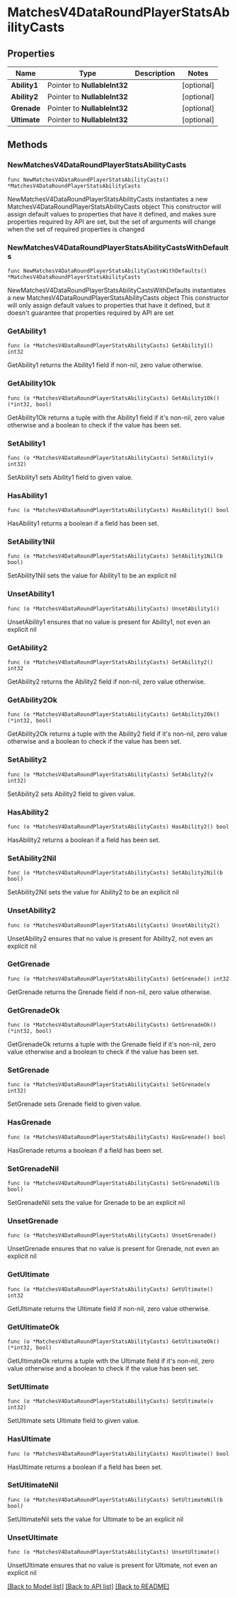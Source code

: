 # MatchesV4DataRoundPlayerStatsAbilityCasts

## Properties

Name | Type | Description | Notes
------------ | ------------- | ------------- | -------------
**Ability1** | Pointer to **NullableInt32** |  | [optional] 
**Ability2** | Pointer to **NullableInt32** |  | [optional] 
**Grenade** | Pointer to **NullableInt32** |  | [optional] 
**Ultimate** | Pointer to **NullableInt32** |  | [optional] 

## Methods

### NewMatchesV4DataRoundPlayerStatsAbilityCasts

`func NewMatchesV4DataRoundPlayerStatsAbilityCasts() *MatchesV4DataRoundPlayerStatsAbilityCasts`

NewMatchesV4DataRoundPlayerStatsAbilityCasts instantiates a new MatchesV4DataRoundPlayerStatsAbilityCasts object
This constructor will assign default values to properties that have it defined,
and makes sure properties required by API are set, but the set of arguments
will change when the set of required properties is changed

### NewMatchesV4DataRoundPlayerStatsAbilityCastsWithDefaults

`func NewMatchesV4DataRoundPlayerStatsAbilityCastsWithDefaults() *MatchesV4DataRoundPlayerStatsAbilityCasts`

NewMatchesV4DataRoundPlayerStatsAbilityCastsWithDefaults instantiates a new MatchesV4DataRoundPlayerStatsAbilityCasts object
This constructor will only assign default values to properties that have it defined,
but it doesn't guarantee that properties required by API are set

### GetAbility1

`func (o *MatchesV4DataRoundPlayerStatsAbilityCasts) GetAbility1() int32`

GetAbility1 returns the Ability1 field if non-nil, zero value otherwise.

### GetAbility1Ok

`func (o *MatchesV4DataRoundPlayerStatsAbilityCasts) GetAbility1Ok() (*int32, bool)`

GetAbility1Ok returns a tuple with the Ability1 field if it's non-nil, zero value otherwise
and a boolean to check if the value has been set.

### SetAbility1

`func (o *MatchesV4DataRoundPlayerStatsAbilityCasts) SetAbility1(v int32)`

SetAbility1 sets Ability1 field to given value.

### HasAbility1

`func (o *MatchesV4DataRoundPlayerStatsAbilityCasts) HasAbility1() bool`

HasAbility1 returns a boolean if a field has been set.

### SetAbility1Nil

`func (o *MatchesV4DataRoundPlayerStatsAbilityCasts) SetAbility1Nil(b bool)`

 SetAbility1Nil sets the value for Ability1 to be an explicit nil

### UnsetAbility1
`func (o *MatchesV4DataRoundPlayerStatsAbilityCasts) UnsetAbility1()`

UnsetAbility1 ensures that no value is present for Ability1, not even an explicit nil
### GetAbility2

`func (o *MatchesV4DataRoundPlayerStatsAbilityCasts) GetAbility2() int32`

GetAbility2 returns the Ability2 field if non-nil, zero value otherwise.

### GetAbility2Ok

`func (o *MatchesV4DataRoundPlayerStatsAbilityCasts) GetAbility2Ok() (*int32, bool)`

GetAbility2Ok returns a tuple with the Ability2 field if it's non-nil, zero value otherwise
and a boolean to check if the value has been set.

### SetAbility2

`func (o *MatchesV4DataRoundPlayerStatsAbilityCasts) SetAbility2(v int32)`

SetAbility2 sets Ability2 field to given value.

### HasAbility2

`func (o *MatchesV4DataRoundPlayerStatsAbilityCasts) HasAbility2() bool`

HasAbility2 returns a boolean if a field has been set.

### SetAbility2Nil

`func (o *MatchesV4DataRoundPlayerStatsAbilityCasts) SetAbility2Nil(b bool)`

 SetAbility2Nil sets the value for Ability2 to be an explicit nil

### UnsetAbility2
`func (o *MatchesV4DataRoundPlayerStatsAbilityCasts) UnsetAbility2()`

UnsetAbility2 ensures that no value is present for Ability2, not even an explicit nil
### GetGrenade

`func (o *MatchesV4DataRoundPlayerStatsAbilityCasts) GetGrenade() int32`

GetGrenade returns the Grenade field if non-nil, zero value otherwise.

### GetGrenadeOk

`func (o *MatchesV4DataRoundPlayerStatsAbilityCasts) GetGrenadeOk() (*int32, bool)`

GetGrenadeOk returns a tuple with the Grenade field if it's non-nil, zero value otherwise
and a boolean to check if the value has been set.

### SetGrenade

`func (o *MatchesV4DataRoundPlayerStatsAbilityCasts) SetGrenade(v int32)`

SetGrenade sets Grenade field to given value.

### HasGrenade

`func (o *MatchesV4DataRoundPlayerStatsAbilityCasts) HasGrenade() bool`

HasGrenade returns a boolean if a field has been set.

### SetGrenadeNil

`func (o *MatchesV4DataRoundPlayerStatsAbilityCasts) SetGrenadeNil(b bool)`

 SetGrenadeNil sets the value for Grenade to be an explicit nil

### UnsetGrenade
`func (o *MatchesV4DataRoundPlayerStatsAbilityCasts) UnsetGrenade()`

UnsetGrenade ensures that no value is present for Grenade, not even an explicit nil
### GetUltimate

`func (o *MatchesV4DataRoundPlayerStatsAbilityCasts) GetUltimate() int32`

GetUltimate returns the Ultimate field if non-nil, zero value otherwise.

### GetUltimateOk

`func (o *MatchesV4DataRoundPlayerStatsAbilityCasts) GetUltimateOk() (*int32, bool)`

GetUltimateOk returns a tuple with the Ultimate field if it's non-nil, zero value otherwise
and a boolean to check if the value has been set.

### SetUltimate

`func (o *MatchesV4DataRoundPlayerStatsAbilityCasts) SetUltimate(v int32)`

SetUltimate sets Ultimate field to given value.

### HasUltimate

`func (o *MatchesV4DataRoundPlayerStatsAbilityCasts) HasUltimate() bool`

HasUltimate returns a boolean if a field has been set.

### SetUltimateNil

`func (o *MatchesV4DataRoundPlayerStatsAbilityCasts) SetUltimateNil(b bool)`

 SetUltimateNil sets the value for Ultimate to be an explicit nil

### UnsetUltimate
`func (o *MatchesV4DataRoundPlayerStatsAbilityCasts) UnsetUltimate()`

UnsetUltimate ensures that no value is present for Ultimate, not even an explicit nil

[[Back to Model list]](../README.md#documentation-for-models) [[Back to API list]](../README.md#documentation-for-api-endpoints) [[Back to README]](../README.md)


